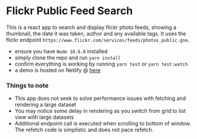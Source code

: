# Flickr Public Feed Search

This is a react app to search and display flickr photo feeds, showing a thumbnail, the date it was taken, author and any available tags. It uses the flickr endpoint `https://www.flickr.com/services/feeds/photos_public.gne`.

- ensure you have `Node 18.6.0` installed
- simply clone the repo and run `yarn install`
- confirm everything is working by running `yarn test` or `yarn test:watch`
- a demo is hosted on Netlify @ [here](https://jkups-flickr-search.netlify.app/)

### Things to note

- This app does not seek to solve performance issues with fetching and rendering a large dataset
- You may notice some delay in rendering as you switch from grid to list view with large datasets
- Additional endpoint call is executed when scrolling to bottom of window. The refetch code is simplistic and does not pace refetch.
